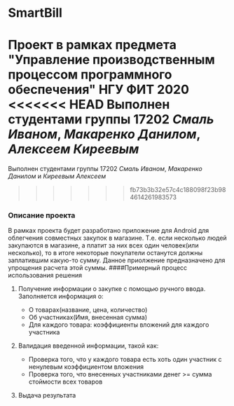 # SmartBill

Проект в рамках предмета "Управление производственным процессом программного обеспечения" НГУ ФИТ 2020  
<<<<<<< HEAD
Выполнен студентами группы 17202 *Смаль Иваном*, *Макаренко Данилом*, *Алексеем Киреевым*  
=======
Выполнен студентами группы 17202 *Смаль Иваном*, *Макаренко Данилом* и *Киреевым Алексеем*
>>>>>>> fb73b3b32e57c4c188098f23b984614261983573
  

### Описание проекта
В рамках проекта будет разработано приложение для Android для облегчения совместных закупок в магазине. Т.е. если несколько людей закупаются в магазине, а платит за них всех один человек(или несколько), то в итоге некоторые покупатели останутся должны заплатившим какую-то сумму. Данное приолжение предназначено для упрощения расчета этой суммы.
####Примерный процесс использования решения
1. Получение информации о закупке с помощью ручного ввода. Заполняется информация о:
    + О товарах(название, цена, количество)
    + Об участниках(Имя, внесенная сумма)
    + Для каждого товара: коэффициенты вложений для каждого участника 

2. Валидация введенной информации, такой как:
    + Проверка того, что у каждого товара есть хоть один участник с ненулевым коэффициентом вложения
    + Проверка того, что внесенных участниками денег >= сумма стоймости всех товаров
3. Выдача результата
